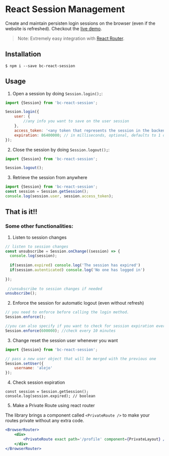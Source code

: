 # React Session Management

Create and maintain persisten login sessions on the browser (even if the website is refreshed).
Checkout the [live demo](https://breatheco-de.github.io/react-session/).
> Note: Extremely easy integration with [React Router](https://github.com/ReactTraining/react-router).

## Installation

```
$ npm i --save bc-react-session
```

## Usage

1) Open a session by doing `Session.login();`:

```js
import {Session} from 'bc-react-session';

Session.login({ 
	user: {
	    //any info you want to save on the user session
	},
	access_token: '<any token that represents the session in the backend API>', 
	expiration: 86400000; // in milliseconds, optional, defaults to 1 day
});
```

2) Close the session by doing `Session.logout();`:
```js
import {Session} from 'bc-react-session';

Session.logout();
```

3) Retrieve the session from anywhere
```js
import {Session} from 'bc-react-session';
const session = Session.getSession();
console.log(session.user, session.access_token);
```

## That is it!!

### Some other functionalities:

1. Listen to session changes
```js
// listen to session changes
const unsubscribe = Session.onChange((session) => {
  console.log(session);
  
  if(session.expired) console.log('The session has expired')
  if(session.autenticated) console.log('No one has logged in')
  
});
 
 //unsubscribe to session changes if needed
unsubscribe();
```

2. Enforce the session for automatic logout (even without refresh)
```js
// you need to enforce before calling the login method.
Session.enforce();

//you can also specify if you want to check for session expiration every X amount of miliseconds
Session.enforce(600000); //check every 10 minutes

```

3. Change reset the session user whenever you want
```js
import {Session} from 'bc-react-session';

// pass a new user object that will be merged with the previous one
Session.setUser({
    username: 'alejo'
});
```

4. Check session expiration
```
const session = Session.getSession();
console.log(session.expired); // boolean
```

5. Make a Private Route using react router

The library brings a component called `<PrivateRoute />` to make your routes private without any extra code.

```jsx
<BrowserRouter>
    <div>
        <PrivateRoute exact path='/profile' component={PrivateLayout} />
    </div>
</BrowserRouter>
```